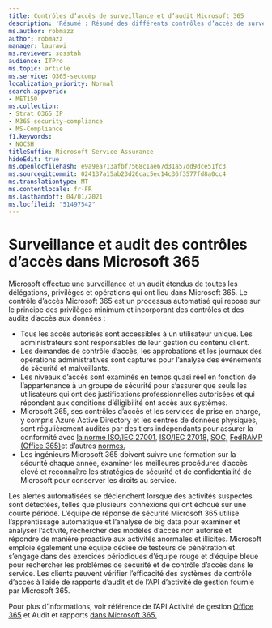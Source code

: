 ```yaml
---
title: Contrôles d’accès de surveillance et d’audit Microsoft 365
description: 'Résumé : Résumé des différents contrôles d’accès de surveillance et d’audit disponibles dans Microsoft 365.'
ms.author: robmazz
author: robmazz
manager: laurawi
ms.reviewer: sosstah
audience: ITPro
ms.topic: article
ms.service: O365-seccomp
localization_priority: Normal
search.appverid:
- MET150
ms.collection:
- Strat_O365_IP
- M365-security-compliance
- MS-Compliance
f1.keywords:
- NOCSH
titleSuffix: Microsoft Service Assurance
hideEdit: true
ms.openlocfilehash: e9a9ea713afbf7568c1ae67d31a57dd9dce51fc3
ms.sourcegitcommit: 024137a15ab23d26cac5ec14c36f3577fd8a0cc4
ms.translationtype: MT
ms.contentlocale: fr-FR
ms.lasthandoff: 04/01/2021
ms.locfileid: "51497542"
---
```

# <a name="monitoring-and-auditing-access-controls-in-microsoft-365"></a>Surveillance et audit des contrôles d’accès dans Microsoft 365

Microsoft effectue une surveillance et un audit étendus de toutes les délégations, privilèges et opérations qui ont lieu dans Microsoft 365. Le contrôle d’accès Microsoft 365 est un processus automatisé qui repose sur le principe des privilèges minimum et incorporant des contrôles et des audits d’accès aux données :

- Tous les accès autorisés sont accessibles à un utilisateur unique. Les administrateurs sont responsables de leur gestion du contenu client.
- Les demandes de contrôle d’accès, les approbations et les journaux des opérations administratives sont capturés pour l’analyse des événements de sécurité et malveillants.
- Les niveaux d’accès sont examinés en temps quasi réel en fonction de l’appartenance à un groupe de sécurité pour s’assurer que seuls les utilisateurs qui ont des justifications professionnelles autorisées et qui répondent aux conditions d’éligibilité ont accès aux systèmes.
- Microsoft 365, ses contrôles d’accès et les services de prise en charge, y compris Azure Active Directory et les centres de données physiques, sont régulièrement audités par des tiers indépendants pour assurer la conformité avec [la norme ISO/IEC 27001,](https://www.microsoft.com/TrustCenter/Compliance/iso-iec-27001) [ISO/IEC 27018,](https://www.microsoft.com/TrustCenter/Compliance/iso-iec-27018) [SOC,](https://www.microsoft.com/TrustCenter/Compliance/SOC) [FedRAMP (Office 365)](https://www.microsoft.com/TrustCenter/Compliance/FedRAMP)et d’autres [normes.](https://www.microsoft.com/TrustCenter/Compliance?service=Office#Icons)
- Les ingénieurs Microsoft 365 doivent suivre une formation sur la sécurité chaque année, examiner les meilleures procédures d’accès élevé et reconnaître les stratégies de sécurité et de confidentialité de Microsoft pour conserver les droits au service.

Les alertes automatisées se déclenchent lorsque des activités suspectes sont détectées, telles que plusieurs connexions qui ont échoué sur une courte période. L’équipe de réponse de sécurité Microsoft 365 utilise l’apprentissage automatique et l’analyse de big data pour examiner et analyser l’activité, rechercher des modèles d’accès non autorisé et répondre de manière proactive aux activités anormales et illicites. Microsoft emploie également une équipe dédiée de testeurs de pénétration et s’engage dans des exercices périodiques d’équipe rouge et d’équipe bleue pour rechercher les problèmes de sécurité et de contrôle d’accès dans le service. Les clients peuvent vérifier l’efficacité des systèmes de contrôle d’accès à l’aide de rapports d’audit et de l’API d’activité de gestion fournie par Microsoft 365.

Pour plus d’informations, voir référence de l’API Activité de gestion [Office 365](/office/office-365-management-api/office-365-management-activity-api-reference) et Audit et rapports [dans Microsoft 365.](assurance-auditing-and-reporting-overview.md)
